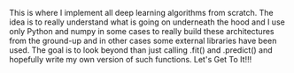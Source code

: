 This is where I implement all deep learning algorithms from scratch. The idea is to really understand what is going on underneath the hood and I use only Python and numpy in some cases to really build these architectures from the ground-up and in other cases some external libraries have been used. The goal is to look beyond than just calling .fit() and .predict() and hopefully write my own version of such functions. Let's Get To It!!! 